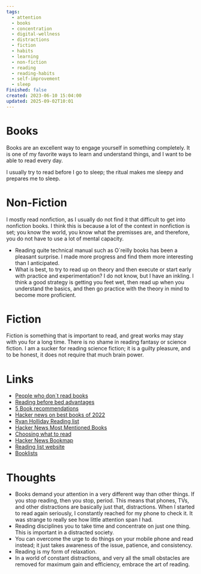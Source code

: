 ```yaml
---
tags:
  - attention
  - books
  - concentration
  - digital-wellness
  - distractions
  - fiction
  - habits
  - learning
  - non-fiction
  - reading
  - reading-habits
  - self-improvement
  - sleep
Finished: false
created: 2023-06-10 15:04:00
updated: 2025-09-02T10:01
---
```

# Books 
Books are an excellent way to engage yourself in something completely. It is one of my favorite ways to learn and understand things, and I want to be able to read every day. 


I usually try to read before I go to sleep; the ritual makes me sleepy and prepares me to sleep. 


# Non-Fiction
I mostly read nonfiction, as I usually do not find it that difficult to get into nonfiction books. I think this is because a lot of the context in nonfiction is set; you know the world, you know what the premisses are, and therefore, you do not have to use a lot of mental capacity.  
- Reading quite technical manual such as O´reilly books has been a pleasant surprise. I made more progress and find them more interesting than I anticipated. 
- What is best, to try to read up on theory and then execute or start early with practice and experimentation? I do not know, but I have an inkling. I think a good strategy is getting you feet wet, then read up when you understand the basics, and then go practice with the theory in mind to become more proficient. 

# Fiction
Fiction is something that is important to read, and great works may stay with you for a long time. There is no shame in reading fantasy or science fiction. 
I am a sucker for reading science fiction; it is a guilty pleasure, and to be honest, it does not require that much brain power.  




# Links
- [People who don´t read books](https://www.theatlantic.com/ideas/archive/2023/01/kanye-west-sam-bankman-fried-books-reading/672823/)
- [Reading before bed advantages](https://www.webmd.com/sleep-disorders/features/benefits-of-reading-before-bed)
- [5 Book recommendations ](https://fivebooks.com/) 
- [Hacker news on best books of 2022](https://news.ycombinator.com/item?id=34055123) 
- [Ryan Holliday Reading list](https://ryanholiday.net/the-reading-list/)
- [Hacker News Most Mentioned Books](https://hacker-recommended-books.vercel.app/category/0/all-time/page/0/0)
- [Choosing what to read](https://tratt.net/laurie/blog/2024/choosing_what_to_read.html)
- [Hacker News Bookmap](https://hnbooks.pieterma.es/)
- [Reading list website](https://www.readthistwice.com/)
- [Booklists](https://www.readupnext.com/)

# Thoughts 
- Books demand your attention in a very different way than other things. If you stop reading, then you stop, period. This means that phones, TVs, and other distractions are basically just that, distractions. When I started to read again seriously, I constantly reached for my phone to check it. It was strange to really see how little attention span I had. 
- Reading disciplines you to take time and concentrate on just one thing. This is important in a distracted society. 
- You can overcome the urge to do things on your mobile phone and read instead; it just takes awareness of the issue, patience, and consistency.
- Reading is my form of relaxation. 
- In a world of constant distractions, and very all the small obstacles are removed for maximum gain and efficiency, embrace the art of reading.



